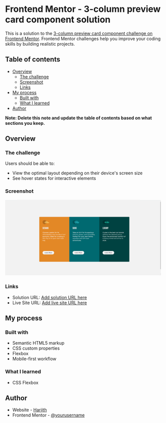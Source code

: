 # Frontend Mentor - 3-column preview card component solution

This is a solution to the [3-column preview card component challenge on Frontend Mentor](https://www.frontendmentor.io/challenges/3column-preview-card-component-pH92eAR2-). Frontend Mentor challenges help you improve your coding skills by building realistic projects. 

## Table of contents

- [Overview](#overview)
  - [The challenge](#the-challenge)
  - [Screenshot](#screenshot)
  - [Links](#links)
- [My process](#my-process)
  - [Built with](#built-with)
  - [What I learned](#what-i-learned)
- [Author](#author)

**Note: Delete this note and update the table of contents based on what sections you keep.**

## Overview

### The challenge

Users should be able to:

- View the optimal layout depending on their device's screen size
- See hover states for interactive elements

### Screenshot

![](./images/Screenshot.png)

### Links

- Solution URL: [Add solution URL here](https://github.com/nothingtomuch/three-column-challenge)
- Live Site URL: [Add live site URL here](https://nothingtomuch.github.io/three-column-challenge)

## My process

### Built with

- Semantic HTML5 markup
- CSS custom properties
- Flexbox
- Mobile-first workflow

### What I learned

- CSS Flexbox


## Author

- Website - [Harjith](https://nothingtomuch.github.io)
- Frontend Mentor - [@yourusername](https://www.frontendmentor.io/profile/nothingtomuch)

